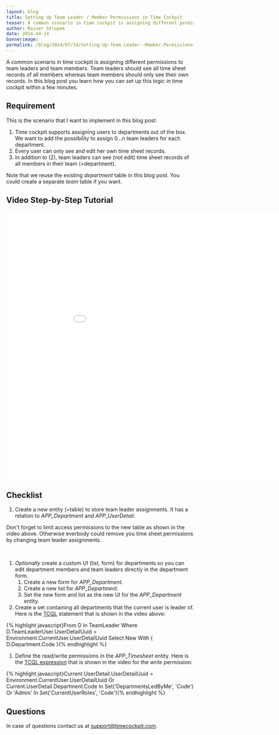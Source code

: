 ```yaml
---
layout: blog
title: Setting Up Team Leader / Member Permissions in Time Cockpit
teaser: A common scenario in time cockpit is assigning different permissions to team leaders and team members. Team leaders should see all time sheet records of all members whereas team members should only see their own records. In this blog post you learn how you can set up this logic in time cockpit within a few minutes.
author: Rainer Stropek
date: 2014-44-14
bannerimage: 
permalink: /blog/2014/07/14/Setting-Up-Team-Leader--Member-Permissions-in-Time-Cockpit
---
```


<p xmlns="http://www.w3.org/1999/xhtml">A common scenario in time cockpit is assigning different permissions to team leaders and team members. Team leaders should see all time sheet records of all members whereas team members should only see their own records. In this blog post you learn how you can set up this logic in time cockpit within a few minutes.</p><h2 xmlns="http://www.w3.org/1999/xhtml">Requirement</h2><p xmlns="http://www.w3.org/1999/xhtml">This is the scenario that I want to implement in this blog post:</p><ol xmlns="http://www.w3.org/1999/xhtml">
  <li>Time cockpit supports assigning users to departments out of the box. We want to add the possibility to assign 0...n team leaders for each department.</li>
  <li>Every user can only see and edit her own time sheet records.</li>
  <li>In addition to (2), team leaders can see (not edit) time sheet records of all members in their team (=department).</li>
</ol><p class="showcase" xmlns="http://www.w3.org/1999/xhtml">Note that we reuse the existing <em>department</em> table in this blog post. You could create a separate <em>team</em> table if you want.</p><h2 xmlns="http://www.w3.org/1999/xhtml">Video Step-by-Step Tutorial</h2><div class="videoWrapper" xmlns="http://www.w3.org/1999/xhtml">
  <iframe width="960" height="720" src="//www.youtube.com/embed/vbPTMelzhfE?rel=0" frameborder="0" allowfullscreen="allowfullscreen"></iframe>
</div><h2 xmlns="http://www.w3.org/1999/xhtml">Checklist</h2><ol xmlns="http://www.w3.org/1999/xhtml">
  <li>Create a new entity (=table) to store team leader assignments. It has a relation to <em>APP_Department</em> and <em>APP_UserDetail</em>.</li>
</ol><p class="showcase" xmlns="http://www.w3.org/1999/xhtml">Don't forget to limit access permissions to the new table as shown in the video above. Otherwise everbody could remove you time sheet permissions by changing team leader assignments.</p><br xmlns="http://www.w3.org/1999/xhtml" /><ol xmlns="http://www.w3.org/1999/xhtml">
  <li>
    <em>Optionally</em> create a custom UI (list, form) for departments so you can edit department members and team leaders directly in the department form. 

<ol><li>Create a new form for <em>APP_Department</em>.</li><li>Create a new list for <em>APP_Department</em>.</li><li>Set the new form and list as the new UI for the <em>APP_Department</em> entity.</li></ol></li>
  <li>Create a set containing all departments that the current user is leader of. Here is the <a href="http://help.timecockpit.com/?topic=html/a7465f29-c739-4a14-bf5b-09821133dd9a.htm" target="_blank">TCQL</a> statement that is shown in the video above:</li>
</ol>{% highlight javascript}From D In TeamLeader&#xA;Where D.TeamLeaderUser.UserDetailUuid = Environment.CurrentUser.UserDetailUuid&#xA;Select New With { D.Department.Code }{% endhighlight %}<ol xmlns="http://www.w3.org/1999/xhtml">
  <li>Define the read/write permissions in the <em>APP_Timesheet</em> entity. Here is the <a href="http://help.timecockpit.com/?topic=html/28e3e0bd-6bd7-4435-930b-69671817bf95.htm" target="_blank">TCQL expression</a> that is shown in the video for the <em>write</em> permission:</li>
</ol>{% highlight javascript}Current.UserDetail.UserDetailUuid = Environment.CurrentUser.UserDetailUuid&#xA; Or Current.UserDetail.Department.Code In Set('DepartmentsLedByMe', 'Code')&#xA; Or 'Admin' In Set('CurrentUserRoles', 'Code'){% endhighlight %}<h2 xmlns="http://www.w3.org/1999/xhtml">Questions</h2><p xmlns="http://www.w3.org/1999/xhtml">In case of questions contact us at <a href="mailto:support@timecockpit.com">support@timecockpit.com</a>.</p>